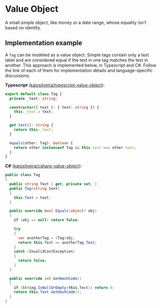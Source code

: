 # Value Object

A small simple object, like money or a date range, whose equality isn’t based on identity.

## Implementation example

A `Tag` can be modeled as a value object. Simple tags contain only a text label and are considered equal if the text in one tag matches the text in another. This approach is implemented below, in Typescript and C#. Follow the link of each of them for implementation details and language-specific discussions.

**Typescript** ([kaiosilveira/typescript-value-object](./typescript-value-object)):

```typescript
export default class Tag {
  private _text: string;

  constructor({ text }: { text: string }) {
    this._text = text;
  }

  get text(): string {
    return this._text;
  }

  equals(other: Tag): boolean {
    return other instanceof Tag && this.text === other.text;
  }
}
```

**C#** ([kaiosilveira/csharp-value-object](./csharp-value-object)):

```csharp
public class Tag
{
  public string Text { get; private set; }
  public Tag(string text)
  {
    this.Text = text;
  }

  public override bool Equals(object? obj)
  {
    if (obj == null) return false;

    try
    {
      var anotherTag = (Tag)obj;
      return this.Text == anotherTag.Text;
    }
    catch (InvalidCastException)
    {
      return false;
    }
  }

  public override int GetHashCode()
  {
    if (String.IsNullOrEmpty(this.Text)) return 0;
    return this.Text.GetHashCode();
  }
}
```

